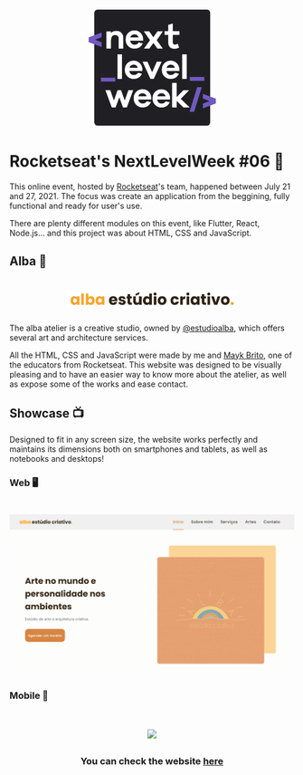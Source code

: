 <h1 align="center">
    <img alt="NextLevelWeek" title="NLW Logo" src="./assets/icons/nlw-logo.svg" width="225px"/>
</h1>

# Rocketseat's NextLevelWeek #06 :rocket:

This online event, hosted by [Rocketseat](https://rocketseat.com.br/)'s team, happened between July 21 and 27, 2021. 
The focus was create an application from the beggining, fully functional and ready for user's use.

There are plenty different modules on this event, like Flutter, React, Node.js... and this project was about HTML, CSS and JavaScript.

## Alba :art:

<h1 align="center">
    <img alt="Alba Logo" title="Alba Logo" src="./assets/icons/alba-logo.svg" width="300px"/>
</h1>

The alba atelier is a creative studio, owned by [@estudioalba](https://www.instagram.com/estudioalba/), which offers several art and architecture services.

All the HTML, CSS and JavaScript were made by me and [Mayk Brito](https://github.com/maykbrito), one of the educators from Rocketseat.
This website was designed to be visually pleasing and to have an easier way to know more about the atelier, as well as expose some of the works and ease contact.

## Showcase :tv:

Designed to fit in any screen size, the website works perfectly and maintains its dimensions both on smartphones and tablets, as well as notebooks and desktops!

### Web :desktop_computer:

<h1 align="center">
    <img alt="NextLevelWeek" title="NLW Logo" src="./assets/imgs/alba-ss1.PNG" width="800px"/>
</h1>

### Mobile :iphone:

<h1 align="center">
  <img src="https://media.giphy.com/media/cqSPmEoeIJcAtrL0vp/giphy.gif" />
 </h1>
 
 #### <h3 align="center">You can check the website [here](https://giobroliatto.github.io/alba-project/)</h3>
 

